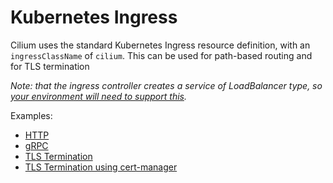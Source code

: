 # Kubernetes Ingress 

Cilium uses the standard Kubernetes Ingress resource definition, with an `ingressClassName` of `cilium`. This can be used for path-based routing and for TLS termination

*Note: that the ingress controller creates a service of LoadBalancer type, so [your environment will need to support this](https://github.com/cilium/cilium-service-mesh-beta/issues/3).*

Examples:

* [HTTP](http.md)
* [gRPC](grpc.md)
* [TLS Termination](tls.md)
* [TLS Termination using cert-manager](tls-with-cert-manager.md)
